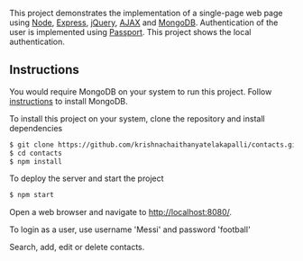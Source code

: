 This project demonstrates the implementation of a single-page web page using [Node](https://nodejs.org/en/), [Express](http://expressjs.com/), [jQuery](https://jquery.com/), [AJAX](api.jquery.com/jquery.ajax/) and [MongoDB](https://www.mongodb.com/).
Authentication of the user is implemented using [Passport](http://passportjs.org/). This project shows the local authentication.

## Instructions
You would require MongoDB on your system to run this project. Follow [instructions](https://docs.mongodb.com/manual/tutorial/install-mongodb-on-ubuntu/) to install MongoDB.

To install this project on your system, clone the repository and install dependencies

```bash
$ git clone https://github.com/krishnachaithanyatelakapalli/contacts.github
$ cd contacts
$ npm install
```

To deploy the server and start the project

```bash
$ npm start
```

Open a web browser and navigate to [http://localhost:8080/](http://127.0.0.1:8080/).

To login as a user, use username 'Messi' and password 'football'

Search, add, edit or delete contacts.

